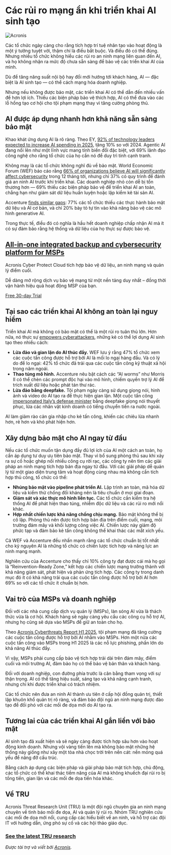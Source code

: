 # Các rủi ro mạng ẩn khi triển khai AI sinh tạo

![Acronis](https://www.bleepstatic.com/content/posts/2025/09/23/acronis-ai.jpg)

Các tổ chức ngày càng cho rằng tích hợp trí tuệ nhân tạo vào hoạt động là một ý tưởng tuyệt vời, thậm chí là điều bắt buộc. Và điều đó có thể đúng. Nhưng nhiều tổ chức không hiểu các rủi ro an ninh mạng liên quan đến AI, và họ không nhận ra mức độ chưa sẵn sàng để bảo vệ các triển khai AI của mình.

Dù để tăng năng suất nội bộ hay đổi mới hướng tới khách hàng, AI — đặc biệt là AI sinh tạo — có thể cách mạng hóa doanh nghiệp.

Nhưng nếu không được bảo mật, các triển khai AI có thể dẫn đến nhiều vấn đề hơn lợi ích. Thiếu các biện pháp bảo vệ thích hợp, AI có thể đưa vào các lỗ hổng tạo cơ hội cho tội phạm mạng thay vì tăng cường phòng thủ.

## AI được áp dụng nhanh hơn khả năng sẵn sàng bảo mật

Khao khát ứng dụng AI là rõ ràng. Theo EY, [92% of technology leaders expected to increase AI spending in 2025](https://www.ey.com/en%5Fus/newsroom/2025/05/ey-survey-reveals-that-technology-companies-are-setting-the-pace-of-agentic-ai-will-others-follow-suit), tăng 10% so với 2024. Agentic AI đang nổi lên như một lĩnh vực mang tính biến đổi đặc biệt, với 69% lãnh đạo công nghệ cho rằng tổ chức của họ cần nó để duy trì tính cạnh tranh.

Không may là các tổ chức không nghĩ đủ về bảo mật. World Economic Forum (WEF) báo cáo rằng [66% of organizations believe AI will significantly affect cybersecurity](https://reports.weforum.org/docs/WEF%5FGlobal%5FCybersecurity%5FOutlook%5F2025.pdf) trong 12 tháng tới, nhưng chỉ 37% có quy trình để đánh giá an ninh AI trước khi triển khai. Các doanh nghiệp nhỏ còn dễ bị tổn thương hơn — 69% thiếu các biện pháp bảo vệ để triển khai AI an toàn, chẳng hạn như giám sát dữ liệu huấn luyện hoặc lập kiểm kê tài sản AI.

Accenture [finds similar gaps](https://www.accenture.com/us-en/insights/security/state-cybersecurity-2025): 77% các tổ chức thiếu các thực hành bảo mật dữ liệu và AI cơ bản, và chỉ 20% bày tỏ tự tin vào khả năng bảo vệ các mô hình generative AI.

Trong thực tế, điều đó có nghĩa là hầu hết doanh nghiệp chấp nhận AI mà ít có sự đảm bảo rằng hệ thống và dữ liệu của họ thực sự được bảo vệ.

## [All-in-one integrated backup and cybersecurity platform for MSPs](https://www.acronis.com/products/cloud/trial/?utm%5Fsource=bleepingcomputer&utm%5Fmedium=referral&utm%5Fcampaign=bleepingcomputer-fy25-q3-mixed-amer-nam-en-ba-q3brandq3trua-x-bleepingcomputer-a)

Acronis Cyber Protect Cloud tích hợp bảo vệ dữ liệu, an ninh mạng và quản lý điểm cuối.

Dễ dàng mở rộng dịch vụ bảo vệ mạng từ một nền tảng duy nhất – đồng thời vận hành hiệu quả hoạt động MSP của bạn.

[Free 30-day Trial](https://www.acronis.com/products/cloud/trial/?utm%5Fsource=bleepingcomputer&utm%5Fmedium=referral&utm%5Fcampaign=bleepingcomputer-fy25-q3-mixed-amer-nam-en-ba-q3brandq3trua-x-bleepingcomputer-a)

## Tại sao các triển khai AI không an toàn lại nguy hiểm

Triển khai AI mà không có bảo mật có thể là một rủi ro tuân thủ lớn. Hơn nữa, nó thực sự [empowers cyberattackers](https://www.bleepingcomputer.com/news/security/hackers-deploy-ai-written-malware-in-targeted-attacks/), những kẻ có thể lợi dụng AI sinh tạo theo nhiều cách:

* **Lừa đảo và gian lận do AI thúc đẩy.** WEF lưu ý rằng 47% tổ chức xem các cuộc tấn công được hỗ trợ bởi AI là mối lo ngại hàng đầu. Và có lý do để lo ngại: 42% tổ chức đã trải qua các cuộc tấn công kỹ thuật xã hội trong năm ngoái.
* **Thao túng mô hình.** Accenture nêu bật cách các “AI worms” như Morris II có thể chèn các prompt độc hại vào mô hình, chiếm quyền trợ lý AI để trích xuất dữ liệu hoặc phát tán thư rác.
* **Lừa đảo bằng deepfake.** Tội phạm ngày càng sử dụng giọng nói, hình ảnh và video do AI tạo ra để thực hiện gian lận. Một cuộc tấn công [impersonated Italy’s defense minister](https://www.euronews.com/2025/02/10/scammers-clone-italian-defence-ministers-voice-with-ai-in-ransom-scheme) bằng deepfake giọng nói thuyết phục, lừa các nhân vật kinh doanh có tiếng chuyển tiền ra nước ngoài.

AI làm giảm rào cản gia nhập cho kẻ tấn công, khiến các chiêu lừa nhanh hơn, rẻ hơn và khó phát hiện hơn.

## Xây dựng bảo mật cho AI ngay từ đầu

Nếu các tổ chức muốn tận dụng đầy đủ lợi ích của AI một cách an toàn, họ cần áp dụng tư duy ưu tiên bảo mật. Thay vì bổ sung phòng thủ sau khi xảy ra sự cố hoặc ghép nối nhiều công cụ rời rạc, các công ty nên tìm các giải pháp an ninh mạng tích hợp bản địa ngay từ đầu. Với các giải pháp dễ quản lý từ một giao diện trung tâm và hoạt động cùng nhau mà không cần tích hợp thủ công, tổ chức có thể:

* **Nhúng bảo mật vào pipeline phát triển AI.** Lập trình an toàn, mã hóa dữ liệu và kiểm thử chống đối kháng nên là tiêu chuẩn ở mọi giai đoạn.
* **Giám sát và xác thực mô hình liên tục.** Các tổ chức cần kiểm tra hệ thống AI để phát hiện thao túng, nhiễm độc dữ liệu và các rủi ro mới nổi khác.
* **Hợp nhất chiến lược khả năng chống chịu mạng.** Bảo mật không thể bị cô lập. Phòng thủ nên được tích hợp bản địa trên điểm cuối, mạng, môi trường đám mây và khối lượng công việc AI. Chiến lược này giảm độ phức tạp và đảm bảo kẻ tấn công không thể khai thác các mắt xích yếu.

Cả WEF và Accenture đều nhấn mạnh rằng các tổ chức chuẩn bị tốt nhất cho kỷ nguyên AI là những tổ chức có chiến lược tích hợp và năng lực an ninh mạng mạnh.

Nghiên cứu của Accenture cho thấy chỉ 10% công ty đạt được cái mà họ gọi là “Reinvention-Ready Zone,” kết hợp các chiến lược mạng trưởng thành với khả năng giám sát, phát hiện và phản ứng tích hợp. Các công ty trong danh mục đó ít có khả năng trải qua các cuộc tấn công được hỗ trợ bởi AI hơn 69% so với các tổ chức ít chuẩn bị hơn.

## Vai trò của MSPs và doanh nghiệp

Đối với các nhà cung cấp dịch vụ quản lý (MSPs), làn sóng AI vừa là thách thức vừa là cơ hội. Khách hàng sẽ ngày càng yêu cầu các công cụ hỗ trợ AI, nhưng họ cũng sẽ dựa vào MSPs để giữ an toàn cho họ.

Theo [Acronis Cyberthreats Report H1 2025](https://www.acronis.com/en/blog/posts/acronis-cyberthreats-report-h1-2025-some-good-news-and-a-lot-of-bad-news/?utm%5Fsource=bleepingcomputer&utm%5Fmedium=referral&utm%5Fcampaign=bleepingcomputer-fy25-q3-mixed-amer-nam-en-ba-q3brandq3truai-x-bleepingcomputer-a), tội phạm mạng đã tăng cường các cuộc tấn công được hỗ trợ bởi AI nhằm vào MSPs. Hơn một nửa các cuộc tấn công vào MSPs trong H1 2025 là các nỗ lực phishing, phần lớn do khả năng AI thúc đẩy.

Vì vậy, MSPs phải cung cấp bảo vệ tích hợp trải dài trên đám mây, điểm cuối và môi trường AI, đảm bảo họ có thể bảo vệ bản thân và khách hàng.

Đối với doanh nghiệp, con đường phía trước là cân bằng tham vọng với sự thận trọng. AI có thể tăng hiệu suất, sáng tạo và khả năng cạnh tranh, nhưng chỉ khi được triển khai có trách nhiệm.

Các tổ chức nên đưa an ninh AI thành ưu tiên ở cấp hội đồng quản trị, thiết lập khuôn khổ quản trị rõ ràng, và đảm bảo đội ngũ an ninh mạng được đào tạo để đối phó với các mối đe dọa mới do AI tạo ra.

## Tương lai của các triển khai AI gắn liền với bảo mật

AI sinh tạo đã xuất hiện và sẽ ngày càng được tích hợp sâu hơn vào hoạt động kinh doanh. Nhưng vội vàng tiến lên mà không bảo mật những hệ thống này giống như xây một tòa nhà chọc trời trên nền cát: nền móng quá yếu để nâng đỡ cấu trúc.

Bằng cách áp dụng các biện pháp và giải pháp bảo mật tích hợp, chủ động, các tổ chức có thể khai thác tiềm năng của AI mà không khuếch đại rủi ro bị tống tiền, gian lận và các mối đe dọa tiến hóa khác.

## Về TRU

Acronis Threat Research Unit (TRU) là một đội ngũ chuyên gia an ninh mạng chuyên về tình báo mối đe dọa, AI và quản lý rủi ro. Nhóm TRU nghiên cứu các mối đe dọa mới nổi, cung cấp các hiểu biết về an ninh, và hỗ trợ các đội IT với hướng dẫn, ứng phó sự cố và các hội thảo giáo dục.

### **[See the latest TRU research](https://www.acronis.com/en/cyber-protection-center/?utm%5Fsource=bleepingcomputer&utm%5Fmedium=referral&utm%5Fcampaign=bleepingcomputer-fy25-q3-mixed-amer-nam-en-ba-q3brandq3truai-x-bleepingcomputer-a)**

_Được tài trợ và viết bởi [Acronis](https://www.acronis.com/en/cyber-protection-center/?utm%5Fsource=bleepingcomputer&utm%5Fmedium=referral&utm%5Fcampaign=bleepingcomputer-fy25-q3-mixed-amer-nam-en-ba-q3brandq3truai-x-bleepingcomputer-a)._
